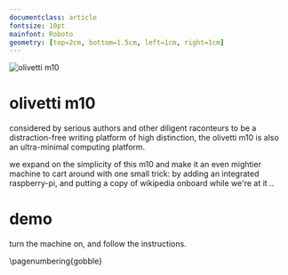 ```yaml
---
documentclass: article
fontsize: 10pt
mainfont: Roboto
geometry: [top=2cm, bottom=1.5cm, left=1cm, right=1cm]
---
```

[m10]: https://github.com/seclorum/timetron2019/raw/master/collection/m10.png "olivetti m10"

![][m10]

# olivetti m10

 considered by serious authors and other diligent raconteurs to be a distraction-free writing platform of high distinction, the olivetti m10 is also an ultra-minimal computing platform.

 we expand on the simplicity of this m10 and make it an even mightier machine to cart around with one small trick: by adding an integrated raspberry-pi, and putting a copy of wikipedia onboard while we're at it ..

# demo

turn the machine on, and follow the instructions.

\pagenumbering{gobble}
